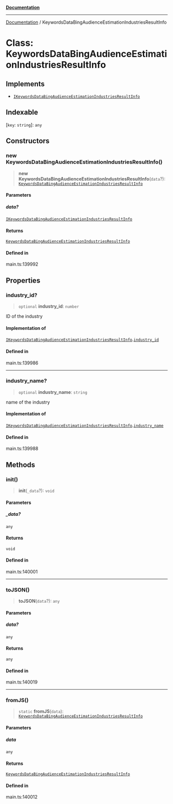 [**Documentation**](../README.md)

***

[Documentation](../README.md) / KeywordsDataBingAudienceEstimationIndustriesResultInfo

# Class: KeywordsDataBingAudienceEstimationIndustriesResultInfo

## Implements

- [`IKeywordsDataBingAudienceEstimationIndustriesResultInfo`](../interfaces/IKeywordsDataBingAudienceEstimationIndustriesResultInfo.md)

## Indexable

 \[`key`: `string`\]: `any`

## Constructors

### new KeywordsDataBingAudienceEstimationIndustriesResultInfo()

> **new KeywordsDataBingAudienceEstimationIndustriesResultInfo**(`data`?): [`KeywordsDataBingAudienceEstimationIndustriesResultInfo`](KeywordsDataBingAudienceEstimationIndustriesResultInfo.md)

#### Parameters

##### data?

[`IKeywordsDataBingAudienceEstimationIndustriesResultInfo`](../interfaces/IKeywordsDataBingAudienceEstimationIndustriesResultInfo.md)

#### Returns

[`KeywordsDataBingAudienceEstimationIndustriesResultInfo`](KeywordsDataBingAudienceEstimationIndustriesResultInfo.md)

#### Defined in

main.ts:139992

## Properties

### industry\_id?

> `optional` **industry\_id**: `number`

ID of the industry

#### Implementation of

[`IKeywordsDataBingAudienceEstimationIndustriesResultInfo`](../interfaces/IKeywordsDataBingAudienceEstimationIndustriesResultInfo.md).[`industry_id`](../interfaces/IKeywordsDataBingAudienceEstimationIndustriesResultInfo.md#industry_id)

#### Defined in

main.ts:139986

***

### industry\_name?

> `optional` **industry\_name**: `string`

name of the industry

#### Implementation of

[`IKeywordsDataBingAudienceEstimationIndustriesResultInfo`](../interfaces/IKeywordsDataBingAudienceEstimationIndustriesResultInfo.md).[`industry_name`](../interfaces/IKeywordsDataBingAudienceEstimationIndustriesResultInfo.md#industry_name)

#### Defined in

main.ts:139988

## Methods

### init()

> **init**(`_data`?): `void`

#### Parameters

##### \_data?

`any`

#### Returns

`void`

#### Defined in

main.ts:140001

***

### toJSON()

> **toJSON**(`data`?): `any`

#### Parameters

##### data?

`any`

#### Returns

`any`

#### Defined in

main.ts:140019

***

### fromJS()

> `static` **fromJS**(`data`): [`KeywordsDataBingAudienceEstimationIndustriesResultInfo`](KeywordsDataBingAudienceEstimationIndustriesResultInfo.md)

#### Parameters

##### data

`any`

#### Returns

[`KeywordsDataBingAudienceEstimationIndustriesResultInfo`](KeywordsDataBingAudienceEstimationIndustriesResultInfo.md)

#### Defined in

main.ts:140012
